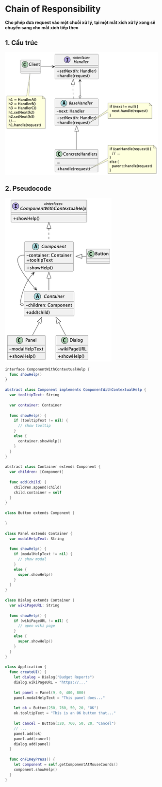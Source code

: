 # Chain of Responsibility
**Cho phép đưa request vào một chuỗi xử lý, tại một mắt xích xử lý xong sẽ chuyển sang cho mắt xích tiếp theo**

## 1. Cấu trúc

![Proxy structure](/out//00.diagrams/02.design-parterns/03.behaviral-parterns/chain_of_resp_structure/Chain%20of%20Responsibility%20Structure.png)

## 2. Pseudocode
![Proxy Pseudocode](/out//00.diagrams/02.design-parterns/03.behaviral-parterns/chain_of_resp_pseudo_code/Chain%20of%20Responsibility%20Structure.png)


```swift
interface ComponentWithContextualHelp {
  func showHelp()
}

abstract class Component implements ComponentWithContextualHelp {
  var tooltipText: String

  var container: Container

  func showHelp() {
    if (tooltipText != nil) {
      // show tooltip
    }
    else {
      container.showHelp()
    }
  }
}

abstract class Container extends Component {
  var children: [Component]

  func add(child) {
    children.append(child)
    child.container = self
  }
}

class Button extends Component {

}

class Panel extends Container {
  var modalHelpText: String

  func showHelp() {
    if (modalHelpText != nil) {
      // show modal
    }
    else {
      super.showHelp()
    }
  }
}

class Dialog extends Container {
  var wikiPageURL: String

  func showHelp() {
    if (wikiPageURL != nil) {
      // open wiki page
    }
    else {
      super.showHelp()
    }
  }
}

class Application {
  func createUI() {
    let dialog = Dialog("Budget Reports")
    dialog.wikiPageURL = "https://..."
    
    let panel = Panel(9, 0, 400, 800)
    panel.modalHelpText = "This panel does..."
    
    let ok = Button(250, 760, 50, 20, "OK")
    ok.tooltipText = "This is an OK button that..."

    let cancel = Button(320, 760, 50, 20, "Cancel")
    // ...
    panel.add(ok)
    panel.add(cancel)
    dialog.add(panel)
  }

  func onF1KeyPress() {
    let component = self.getComponentAtMouseCoords()
    component.showHelp()
  }
}
```